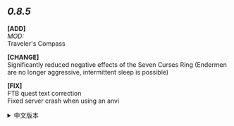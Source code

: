 ***0.8.5***
---
**[ADD]**  
*MOD:*  
Traveler's Compass

**[CHANGE]**  
Significantly reduced negative effects of the Seven Curses Ring (Endermen are no longer aggressive, intermittent sleep is possible)

**[FIX]**  
FTB quest text correction  
Fixed server crash when using an anvi
<details>
<summary>中文版本</summary>
  
**[添加]**  
*MOD:*  
Traveler's Compass

**[改变]**  
七咒之戒的负面效果大幅度下调(末影人不再具有攻击性,可以间歇性睡觉)

**[修复]**  
FTB任务文本更正  
修复服务端使用铁砧崩溃
</details>

